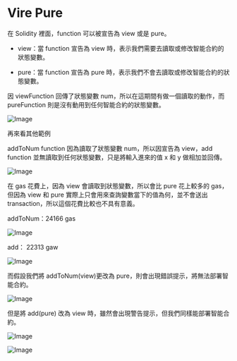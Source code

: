# Vire Pure

在 Solidity 裡面，function 可以被宣告為 view 或是 pure。

- view：當 function 宣告為 view 時，表示我們需要去讀取或修改智能合約的狀態變數。

- pure：當 function 宣告為 pure 時，表示我們不會去讀取或修改智能合約的狀態變數。

因 viewFunction 回傳了狀態變數 num，所以在這期間有做一個讀取的動作，而 pureFunction 則是沒有動用到任何智能合約的狀態變數。

![Image](https://i.imgur.com/prNi7Od.png)

再來看其他範例

addToNum function 因為讀取了狀態變數 num，所以因宣告為 view，add function 並無讀取到任何狀態變數，只是將輸入進來的值 x 和 y 做相加並回傳。

![Image](https://i.imgur.com/lUA7lww.png)

在 gas 花費上，因為 view 會讀取到狀態變數，所以會比 pure 花上較多的 gas，但因為 view 和 pure 實際上只會用來查詢變數當下的值為何，並不會送出 transaction，所以這個花費比較也不具有意義。

addToNum：24166 gas

![Image](https://i.imgur.com/3nU7FEe.png)

add： 22313 gaw

![Image](https://i.imgur.com/eyk3gZR.png)

而假設我們將 addToNum(view)更改為 pure，則會出現錯誤提示，將無法部署智能合約。

![Image](https://i.imgur.com/bM6XlAp.png)

但是將 add(pure) 改為 view 時，雖然會出現警告提示，但我們同樣能部署智能合約。

![Image](https://i.imgur.com/OApiV9E.png)

![Image](https://i.imgur.com/dBexSQb.png)
